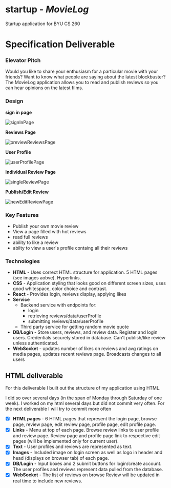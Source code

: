 # startup - ***MovieLog***
Startup application for BYU CS 260

# Specification Deliverable

### Elevator Pitch
Would you like to share your enthusiasm for a particular movie with your friends? Want to know what people are saying about the latest blockbuster? The MovieLog application allows you to read and publish reviews so you can hear opinions on the latest films. 

### Design

**sign in page** 

![signInPage](/descimages/signInPage.jpeg)


**Reviews Page**

![previewReviewsPage](/descimages/previewReviewsPage.jpeg)


**User Profile**

![userProfilePage](/descimages/userProfilePage.jpeg)


**Individual Review Page**

![singleReviewPage](/descimages/singleReviewPage.jpeg)


**Publish/Edit Review** 

![newEditReviewPage](/descimages/newEditReviewPage.jpeg)




### Key Features
* Publish your own movie review
* View a page filled with hot reviews
* read full reviews
* ability to like a review
* abilty to view a user's profile containg all their reviews


  

### Technologies

- **HTML** - Uses correct HTML structure for application. 5 HTML pages (see images aobve). Hyperlinks.
- **CSS** - Application styling that looks good on different screen sizes, uses good whitespace, color choice and contrast.
- **React** - Provides login, reviews display, applying likes
- **Service**
  - Backend service with endpoints for:
    - login
    - retrieving reviews/data/userProfile
    - submitting reviews/data/userProfile
  - Third party service for getting random movie quote
- **DB/Login** - Store users, reviews, and review data. Register and login users. Credentials securely stored in database. Can't publish/like review unless authenticated.
- **WebSocket** - updates number of likes on reviews and avg ratings on media pages, updates recent reviews page. Broadcasts changes to all users


## HTML deliverable

For this deliverable I built out the structure of my application using HTML.

I did so over several days (in the span of Monday through Saturday of one week). I worked on my html several days but did not commit very often. For the next deliverable I will try to commit more often


- [x] **HTML pages** - 6 HTML pages that represent the login page, browse page, review page, edit review page, profile page, edit profile page.
- [x] **Links** - Menu at top of each page. Browse review links to user profile and review page. Review page and profile page link to respective edit pages (will be implemented only for current user).
- [x] **Text** - User profiles and reviews are represented as text.
- [x] **Images** - Included image on login screen as well as logo in header and head (displays on browser tab) of each page.
- [x] **DB/Login** - Input boxes and 2 submit buttons for login/create account. The user profiles and reviews represent data pulled from the database.
- [x] **WebSocket** - The list of reviews on browse Review will be updated in real time to include new reviews.
